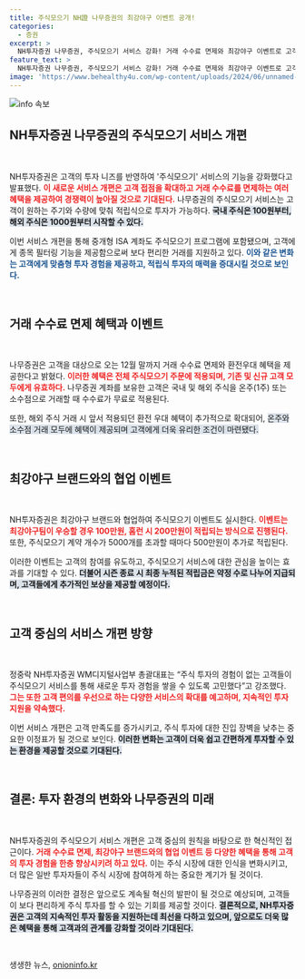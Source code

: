 ```yaml
---
title: 주식모으기 NH證 나무증권의 최강야구 이벤트 공개!
categories:
  - 증권
excerpt: >
  NH투자증권 나무증권, 주식모으기 서비스 강화! 거래 수수료 면제와 최강야구 이벤트로 고객 혜택 대폭 확대. 소액으로 손쉽게 투자하고, 다양한 보상을 누릴 기회를 놓치지 마세요!
feature_text: >
  NH투자증권 나무증권, 주식모으기 서비스 강화! 거래 수수료 면제와 최강야구 이벤트로 고객 혜택 대폭 확대. 소액으로 손쉽게 투자하고, 다양한 보상을 누릴 기회를 놓치지 마세요!
image: 'https://www.behealthy4u.com/wp-content/uploads/2024/06/unnamed-file.png'
---
```


<p><img src="https://www.behealthy4u.com/wp-content/uploads/2024/06/unnamed-file.png" alt="info 속보" /></p>

<h2 data-ke-size="size26">NH투자증권 나무증권의 주식모으기 서비스 개편</h2>

<p data-ke-size="size16">&nbsp;</p>

<p>NH투자증권은 고객의 투자 니즈를 반영하여 '주식모으기' 서비스의 기능을 강화했다고 발표했다. <b><span style="color: #ee2323;">이 새로운 서비스 개편은 고객 접점을 확대하고 거래 수수료를 면제하는 여러 혜택을 제공하여 경쟁력이 높아질 것으로 기대된다.</span></b> 나무증권의 주식모으기 서비스는 고객이 원하는 주기와 수량에 맞춰 적립식으로 투자가 가능하다. <b><span style="background-color: #21538527;">국내 주식은 100원부터, 해외 주식은 1000원부터 시작할 수 있다.</span></b> </p>

<p>이번 서비스 개편을 통해 중개형 ISA 계좌도 주식모으기 프로그램에 포함됐으며, 고객에게 종목 필터링 기능을 제공함으로써 보다 편리한 거래를 지원하고 있다. <b><span style="color: #1a5490;">이와 같은 변화는 고객에게 맞춤형 투자 경험을 제공하고, 적립식 투자의 매력을 증대시킬 것으로 보인다.</span></b> </p>

<p data-ke-size="size16">&nbsp;</p>

<h2 data-ke-size="size26">거래 수수료 면제 혜택과 이벤트</h2>

<p data-ke-size="size16">&nbsp;</p>

<p>나무증권은 고객을 대상으로 오는 12월 말까지 거래 수수료 면제와 환전우대 혜택을 제공한다고 밝혔다. <b><span style="color: #ee2323;">이러한 혜택은 전체 주식모으기 주문에 적용되며, 기존 및 신규 고객 모두에게 유효하다.</span></b> 나무증권 계좌를 보유한 고객은 국내 및 해외 주식을 온주(1주) 또는 소수점으로 거래할 때 수수료가 무료로 적용된다. </p>

<p>또한, 해외 주식 거래 시 앞서 적용되던 환전 우대 혜택이 추가적으로 확대되어, </b><span style="background-color: #21538527;">온주와 소수점 거래 모두에 혜택이 제공되며 고객에게 더욱 유리한 조건이 마련됐다.</span></b> </p>

<p data-ke-size="size16">&nbsp;</p>

<h2 data-ke-size="size26">최강야구 브랜드와의 협업 이벤트</h2>

<p data-ke-size="size16">&nbsp;</p>

<p>NH투자증권은 최강야구 브랜드와 협업하여 주식모으기 이벤트도 실시한다. <b><span style="color: #ee2323;">이벤트는 최강야구팀이 우승할 경우 100만원, 홈런 시 200만원이 적립되는 방식으로 진행된다.</span></b> 또한, 주식모으기 계약 개수가 5000개를 초과할 때마다 500만원이 추가로 적립된다. </p>

<p>이러한 이벤트는 고객의 참여를 유도하고, 주식모으기 서비스에 대한 관심을 높이는 효과를 기대할 수 있다. <b><span style="background-color: #21538527;">더불어 시즌 종료 시 최종 누적된 적립금은 약정 수로 나누어 지급되며, 고객들에게 추가적인 보상을 제공할 예정이다.</span></b> </p>

<p data-ke-size="size16">&nbsp;</p>

<h2 data-ke-size="size26">고객 중심의 서비스 개편 방향</h2>

<p data-ke-size="size16">&nbsp;</p>

<p>정중락 NH투자증권 WM디지털사업부 총괄대표는 “주식 투자의 경험이 없는 고객들이 주식모으기 서비스를 통해 새로운 투자 경험을 쌓을 수 있도록 고민했다”고 강조했다. <b><span style="color: #ee2323;">그는 또한 고객 편의를 우선으로 하는 다양한 서비스의 확대를 예고하며, 지속적인 투자 지원을 약속했다.</span></b> </p>

<p>이번 서비스 개편은 고객 만족도를 증가시키고, 주식 투자에 대한 진입 장벽을 낮추는 중요한 이정표가 될 것으로 보인다. <b><span style="background-color: #21538527;">이러한 변화는 고객이 더욱 쉽고 간편하게 투자할 수 있는 환경을 제공할 것으로 기대된다.</span></b> </p>

<p data-ke-size="size16">&nbsp;</p>

<h2 data-ke-size="size26">결론: 투자 환경의 변화와 나무증권의 미래</h2>

<p data-ke-size="size16">&nbsp;</p>

<p>NH투자증권의 주식모으기 서비스 개편은 고객 중심의 원칙을 바탕으로 한 혁신적인 접근이다. <b><span style="color: #ee2323;">거래 수수료 면제, 최강야구 브랜드와의 협업 이벤트 등 다양한 혜택을 통해 고객의 투자 경험을 한층 향상시키려 하고 있다.</span></b> 이는 주식 시장에 대한 인식을 변화시키고, 더 많은 일반 투자자들이 주식 시장에 참여하게 하는 중요한 계기가 될 것이다. </p>

<p>나무증권의 이러한 결정은 앞으로도 계속될 혁신의 발판이 될 것으로 예상되며, 고객들이 보다 편리하게 주식 투자를 할 수 있는 기회를 제공할 것이다. <b><span style="background-color: #21538527;">결론적으로, NH투자증권은 고객의 지속적인 투자 활동을 지원하는데 최선을 다하고 있으며, 앞으로도 더욱 많은 혜택을 통해 고객과의 관계를 강화할 것이라 기대된다.</span></b> </p>

<p data-ke-size="size16">&nbsp;</p>
생생한 뉴스, <a href="https://onioninfo.kr" rel="dofollow">onioninfo.kr</a>


